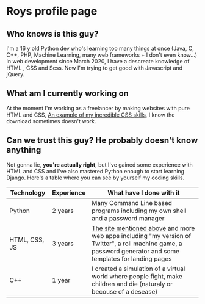 # Roys profile page

## Who knows is this guy?

I'm a 16 y old Python dev who's learning too many things at once (Java, C, C++, PHP, Machine Learning, many web frameworks + I don't even know...)  
In web development since March 2020, I have a descreate knowledge of HTML , CSS and Scss. Now I'm trying to get good with Javascript and jQuery.  

## What am I currently working on

At the moment I'm working as a freelancer by making websites with pure HTML and CSS, 
[An example of my incredible CSS skills](https://roysmanfohub.web.app), I know the download sometimes doesn't work.

## Can we trust this guy? He probably doesn't know anything

Not gonna lie, __you're actually right__, but I've gained some experience with HTML and CSS and I've also mastered Python enough to start learning Django. Here's a 
table where you can see by yourself my coding skills.

Technology | Experience | What have I done with it
------------ | ------------ | ------------
Python | 2 years | Many Command Line based programs including my own shell and a password manager
HTML, CSS, JS | 3 years | [The site mentioned above](https://roysmanfohub.web.app) and more web apps including "my version of Twitter", a roll machine game, a password generator and some templates for landing pages
C++ | 1 year | I created a simulation of a virtual world where people fight, make children and die (naturaly or becouse of a desease)
<!---
RoysManfo/RoysManfo is a ✨ special ✨ repository because its `README.md` (this file) appears on your GitHub profile.
You can click the Preview link to take a look at your changes.
--->
